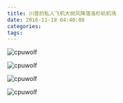```yaml
---
title: 川普的私人飞机大侧风降落洛杉矶机场
date: 2016-11-19 04:40:08
categories:
tags:
---
```



![cpuwolf](/images/data/attachment/201611/19/123927re9lbs9se9psu8pe.jpg)

![cpuwolf](/images/data/attachment/201611/19/123928l532rir2kdqn1gef.jpg)

![cpuwolf](/images/data/attachment/201611/19/123925n6eidjh8vvjhdjgi.jpg)

![cpuwolf](/images/data/attachment/201611/19/123930izipe7h4xziiixag.jpg)

